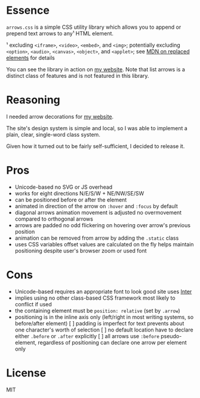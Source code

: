 # Essence

`arrows.css` is a simple CSS utility library which allows you to append or prepend text arrows to any¹ HTML element.

¹ excluding `<iframe>`, `<video>`, `<embed>`, and `<img>`; potentially excluding `<option>`, `<audio>`, `<canvas>`, `<object>`, and `<applet>`; see [MDN on replaced elements](https://developer.mozilla.org/en-US/docs/Web/CSS/Replaced_element) for details

You can see the library in action on [my website](https://hyperseeker.stream/). Note that list arrows is a distinct class of features and is not featured in this library.

# Reasoning

I needed arrow decorations for [my website](https://hyperseeker.stream/).

The site's design system is simple and local, so I was able to implement a plain, clear, single-word class system.

Given how it turned out to be fairly self-sufficient, I decided to release it.

# Pros

* Unicode-based
  no SVG or JS overhead
* works for eight directions
  N/E/S/W + NE/NW/SE/SW
* can be positioned before or after the element
* animated in direction of the arrow on `:hover` and `:focus` by default
* diagonal arrows animation movement is adjusted
  no overmovement compared to orthogonal arrows
* arrows are padded
  no odd flickering on hovering over arrow's previous position
* animation can be removed from arrow by adding the `.static` class
* uses CSS variables
  offset values are calculated on the fly
  helps maintain positioning despite user's browser zoom or used font

# Cons

* Unicode-based
  requires an appropriate font to look good
  site uses [Inter](https://rsms.me/inter/)
* implies using no other class-based CSS framework
  most likely to conflict if used
* the containing element must be `position: relative`
  (set by `.arrow`)
* positioning is in the inline axis only
  (left/right in most writing systems, so before/after element)
[ ] padding is imperfect for text
  prevents about one character's worth of selection
[ ] no default location
  have to declare either `.before` or `.after` explicitly
[ ] all arrows use `:before` pseudo-element, regardless of positioning
  can declare one arrow per element only

# License

MIT